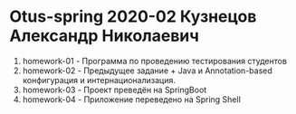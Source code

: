 # Otus-spring 2020-02 Кузнецов Александр Николаевич

1. homework-01 - Программа по проведению тестирования студентов
2. homework-02 - Предыдущее задание + Java и Annotation-based конфигурация и интернационализация.
3. homework-03 - Проект преведён на SpringBoot
4. homework-04 - Приложение переведено на Spring Shell